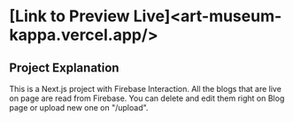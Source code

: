 # [Link to Preview Live]<art-museum-kappa.vercel.app/>

## Project Explanation
This is a Next.js project with Firebase Interaction. All the blogs that are live on page are read from Firebase. You can delete and edit them right on Blog page or upload new one on "/upload".

